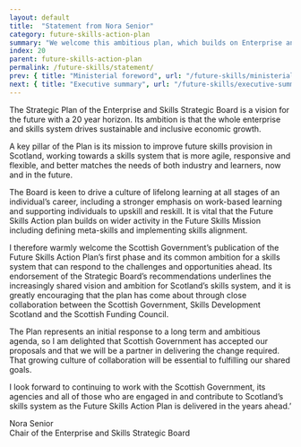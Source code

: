 ```yaml
---
layout: default
title:  "Statement from Nora Senior"
category: future-skills-action-plan
summary: "We welcome this ambitious plan, which builds on Enterprise and Skills Strategic Board’s recommendations and reaffirms the Scottish Government’s commitment to an agile and responsive skills system."
index: 20
parent: future-skills-action-plan
permalink: /future-skills/statement/
prev: { title: "Ministerial foreword", url: "/future-skills/ministerial-foreword/" }
next: { title: "Executive summary", url: "/future-skills/executive-summary/" }
---
```


The Strategic Plan of the Enterprise and Skills Strategic Board is a vision for the future with a 20 year horizon. Its ambition is that the whole enterprise and skills system drives sustainable and inclusive economic growth.  

A key pillar of the Plan is its mission to improve future skills provision in Scotland, working towards a skills system that is more agile, responsive and flexible, and better matches the needs of both industry and learners, now and in the future.  

The Board is keen to drive a culture of lifelong learning at all stages of an individual’s career, including a stronger emphasis on work-based learning and supporting individuals to upskill and reskill. It is vital that the Future Skills Action plan builds on wider activity in the Future Skills Mission including defining meta-skills and implementing skills alignment.  

I therefore warmly welcome the Scottish Government’s publication of the Future Skills Action Plan’s first phase and its common ambition for a skills system that can respond to the challenges and opportunities ahead. Its endorsement of the Strategic Board’s recommendations underlines the increasingly shared vision and ambition for Scotland’s skills system, and it is greatly encouraging that the plan has come about through close collaboration between the Scottish Government, Skills Development Scotland and the Scottish Funding Council.  

The Plan represents an initial response to a long term and ambitious agenda, so I am delighted that Scottish Government has accepted our proposals and that we will be a partner in delivering the change required. That growing culture of collaboration will be essential to fulfilling our shared goals.  

I look forward to continuing to work with the Scottish Government, its agencies and all of those who are engaged in and contribute to Scotland’s skills system as the Future Skills Action Plan is delivered in the years ahead.’  

Nora Senior  
Chair of the Enterprise and Skills Strategic Board
